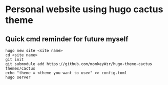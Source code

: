 # Personal website using hugo cactus theme
## Quick cmd reminder for future myself

```
hugo new site <site name>
cd <site name>
git init
git submodule add https://github.com/monkeyWzr/hugo-theme-cactus themes/cactus
echo "theme = <theme you want to use>" >> config.toml
hugo server
```
